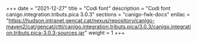 +++
date        = "2021-12-27"
title       = "Codi font"
description = "Codi font canigo.integration.tributs.pica 3.0.3"
sections    = "canigo-fwk-docs"
enllac		= "https://hudson.intranet.gencat.cat/nexus/repository/canigo-maven2/cat/gencat/ctti/canigo.integration.tributs.pica/3.0.3/canigo.integration.tributs.pica-3.0.3-sources.jar"
weight		= 1
+++
